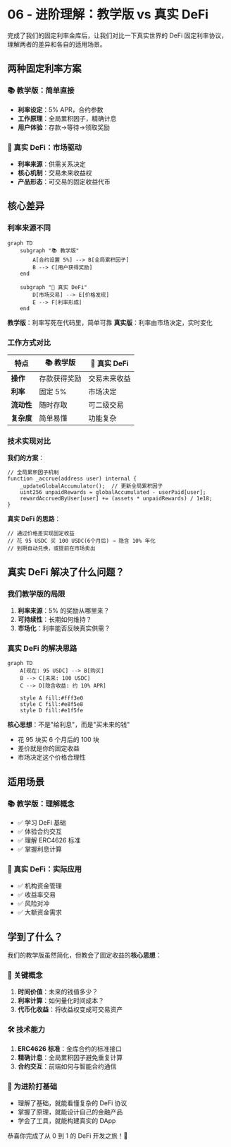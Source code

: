 # 06 - 进阶理解：教学版 vs 真实 DeFi

完成了我们的固定利率金库后，让我们对比一下真实世界的 DeFi 固定利率协议，理解两者的差异和各自的适用场景。

## 两种固定利率方案

### 📚 教学版：简单直接
- **利率设定**：5% APR，合约参数
- **工作原理**：全局累积因子，精确计息
- **用户体验**：存款→等待→领取奖励

### 🏦 真实 DeFi：市场驱动  
- **利率来源**：供需关系决定
- **核心机制**：交易未来收益权
- **产品形态**：可交易的固定收益代币

## 核心差异

### 利率来源不同

```mermaid
graph TD
    subgraph "📚 教学版"
        A[合约设置 5%] --> B[全局累积因子]
        B --> C[用户获得奖励]
    end
    
    subgraph "🏦 真实 DeFi" 
        D[市场交易] --> E[价格发现]
        E --> F[利率形成]
    end
```

**教学版**：利率写死在代码里，简单可靠
**真实版**：利率由市场决定，实时变化

### 工作方式对比

| 特点 | 📚 教学版 | 🏦 真实 DeFi |
|------|----------|-------------|
| **操作** | 存款获得奖励 | 交易未来收益 |
| **利率** | 固定 5% | 市场决定 |
| **流动性** | 随时存取 | 可二级交易 |
| **复杂度** | 简单易懂 | 功能复杂 |

### 技术实现对比

**我们的方案**：
```solidity
// 全局累积因子机制
function _accrue(address user) internal {
    _updateGlobalAccumulator();  // 更新全局累积因子
    uint256 unpaidRewards = globalAccumulated - userPaid[user];
    rewardAccruedByUser[user] += (assets * unpaidRewards) / 1e18;
}
```

**真实 DeFi 的思路**：
```solidity
// 通过价格差实现固定收益
// 花 95 USDC 买 100 USDC(6个月后) → 隐含 10% 年化
// 到期自动兑换，或提前在市场卖出
```

## 真实 DeFi 解决了什么问题？

### 我们教学版的局限
1. **利率来源**：5% 的奖励从哪里来？
2. **可持续性**：长期如何维持？
3. **市场化**：利率能否反映真实供需？

### 真实 DeFi 的解决思路

```mermaid
graph TD
    A[现在: 95 USDC] --> B[购买]
    B --> C[未来: 100 USDC]
    C --> D[隐含收益: 约 10% APR]
    
    style A fill:#fff3e0
    style C fill:#e8f5e8
    style D fill:#e1f5fe
```

**核心思想**：不是"给利息"，而是"买未来的钱"
- 花 95 块买 6 个月后的 100 块
- 差价就是你的固定收益
- 市场决定这个价格合理性

## 适用场景

### 📚 教学版：理解概念
- ✅ 学习 DeFi 基础
- ✅ 体验合约交互  
- ✅ 理解 ERC4626 标准
- ✅ 掌握利息计算

### 🏦 真实 DeFi：实际应用
- ✅ 机构资金管理
- ✅ 收益率交易
- ✅ 风险对冲
- ✅ 大额资金需求

## 学到了什么？

我们的教学版虽然简化，但教会了固定收益的**核心思想**：

### 🎯 关键概念
1. **时间价值**：未来的钱值多少？
2. **利率计算**：如何量化时间成本？
3. **代币化收益**：将收益权变成可交易资产

### 🛠️ 技术能力
1. **ERC4626 标准**：金库合约的标准接口
2. **精确计息**：全局累积因子避免重复计算
3. **合约交互**：前端如何与智能合约通信

### 🌱 为进阶打基础
- 理解了基础，就能看懂复杂的 DeFi 协议
- 掌握了原理，就能设计自己的金融产品
- 学会了工具，就能构建真实的 DApp

恭喜你完成了从 0 到 1 的 DeFi 开发之旅！🎉